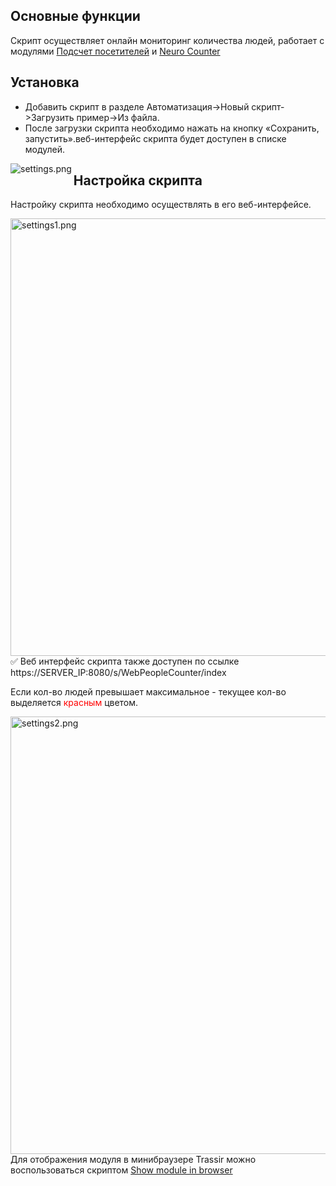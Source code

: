 ## Основные функции
Скрипт осуществляет онлайн мониторинг количества людей, работает с модулями [Подсчет посетителей](https://www.dssl.ru/files/trassir/manual/ru/setup-channel-head-tracker2.html) и [Neuro Counter](https://www.dssl.ru/files/trassir/manual/ru/setup-channel-deep-people.html)

## Установка
* Добавить скрипт в разделе Автоматизация->Новый скрипт->Загрузить пример->Из файла.
* После загрузки скрипта необходимо нажать на кнопку «Сохранить, запустить».веб-интерфейс скрипта будет доступен в списке модулей.

<img src="settings.png" alt="settings.png" align=left>

## Настройка скрипта
Настройку скрипта необходимо осуществлять в его веб-интерфейсе.

<img src="settings1.png" alt="settings1.png" width="700" align=left>

:white_check_mark: Веб интерфейс скрипта также доступен по ссылке https://SERVER_IP:8080/s/WebPeopleCounter/index

Если кол-во людей превышает максимальное - текущее кол-во выделяется <font color="red">красным</font> цветом.

<img src="settings2.png" alt="settings2.png" width="700" align=left>

Для отображения модуля в минибраузере Trassir можно воспользоваться скриптом [Show module in browser](#)
